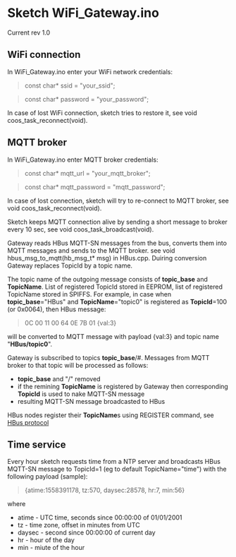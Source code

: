 # Sketch WiFi_Gateway.ino

Current rev 1.0

## WiFi connection

In WiFi_Gateway.ino enter your WiFi network credentials:

> const char* ssid     = "your_ssid";

> const char* password = "your_password";

In case of lost WiFi connection, sketch tries to restore it, see void coos_task_reconnect(void).

## MQTT broker

In WiFi_Gateway.ino enter MQTT broker credentials:

> const char* mqtt_url = "your_mqtt_broker";

> const char* mqtt_password = "mqtt_password";

In case of lost connection, sketch will try to re-connect to MQTT broker, see void coos_task_reconnect(void).

Sketch keeps MQTT connection alive by sending a short message to broker every 10 sec, see void coos_task_broadcast(void).

Gateway reads HBus MQTT-SN messages from the bus, converts them into MQTT messages and sends to the MQTT broker. see void hbus_msg_to_mqtt(hb_msg_t* msg) in HBus.cpp. Duiring conversion Gateway replaces TopicId by a topic name. 

The topic name of the outgoing message consists of **topic_base** and **TopicName**. List of registered TopicId stored in EEPROM, list of registered TopicName stored in SPIFFS. For example,  in case when **topic_base**="HBus" and **TopicName**="topic0" is registered as **TopicId**=100 (or 0x0064), then HBus message:

> 0C 00 11 00 64 0E 7B 01  {val:3} 

will be converted to MQTT message with payload {val:3} and topic name "**HBus/topic0**".

Gateway is subscribed to topics **topic_base**/#. Messages from MQTT broker to that topic will be processed as follows:
  * **topic_base** and "/" removed
  * if the remining **TopicName** is registered by Gateway then corresponding **TopicId** is used to nake MQTT-SN message
  * resulting MQTT-SN message broadcasted to HBus

HBus nodes register their **TopicName**s using REGISTER command, see [HBus protocol](https://github.com/akouz/HBus#mqtt-sn-mode-broadcast-messages)

## Time service

Every hour sketch requests time from a NTP server and broadcasts HBus MQTT-SN message to TopicId=1 (eg to default TopicName="time") with the following payload (sample):

> {atime:1558391178, tz:570, daysec:28578, hr:7, min:56}

where 
  * atime - UTC time, seconds since 00:00:00 of 01/01/2001
  * tz - time zone, offset in minutes from UTC
  * daysec - second since 00:00:00 of current day
  * hr - hour of the day
  * min - miute of the hour

